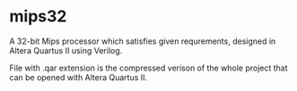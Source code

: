 # mips32
A 32-bit Mips processor which satisfies given requrements, designed in Altera Quartus II using Verilog.

File with .qar extension is the compressed verison of the whole project that can be opened with Altera Quartus II.
